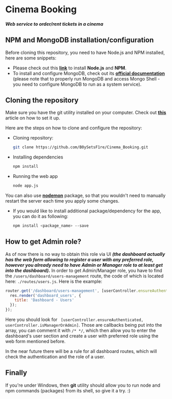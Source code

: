 # Cinema Booking
##### Web service to order/rent tickets in a cinema

## NPM and MongoDB installation/configuration

Before cloning this repository, you need to have Node.js and NPM installed, here are some snippets:

* Please check out this **[link](https://nodejs.org/en/)** to install **Node.js** and **NPM**.
* To install and configure MongoDB, check out its **[official documentation](https://docs.mongodb.com/manual/installation/)** (please note that to properly run MongoDB and access Mongo Shell - you need to configure MongoDB to run as a system service).

## Cloning the repository

Make sure you have the git utility installed on your computer. Check out **[this](https://git-scm.com/book/en/v2/Getting-Started-Installing-Git)** article on how to set it up.

Here are the steps on how to clone and configure the repository:

* Cloning repository:

  ```bash
  git clone https://github.com/B0ySetsF1re/Cinema_Booking.git
  ```
* Installing dependencies

  ```bash
  npm install
  ```
* Running the web app

  ```bash
  node app.js
  ```
You can also use **[nodemon](https://www.npmjs.com/package/nodemon)** package, so that you wouldn't need to manually restart the server each time you apply some changes.

* If you would like to install additional package/dependency for the app, you can do it as following:

  ```bash
  npm install <package_name> --save
  ```

## How to get Admin role?
As of now there is no way to obtain this role via UI ***(the dashboard actually has the web form allowing to register a user with any preferred role, however you already need to have Admin or Manager role to at least get into the dashboard).*** In order to get Admin/Manager role, you have to find the ```/users/dashboard/users-management``` route, the code of which is located here: ```./routes/users.js```. Here is the example:

```javascript
router.get('/dashboard/users-management', [userController.ensureAuthenticated, userController.isManagerOrAdmin], function(req, res) {
  res.render('dashboard_users', {
    title: 'Dashboard - Users'
  });
});
```

Here you should look for ``` [userController.ensureAuthenticated, userController.isManagerOrAdmin]```. Those are callbacks being put into the array, you can comment it with ```/* */```, which then allow you to enter the dashboard's user section and create a user with preferred role using the web form mentioned before.

In the near future there will be a rule for all dashboard routes, which will check the authentication and the role of a user.

## Finally

If you're under Windows, then **git** utility should allow you to run node and npm commands (packages) from its shell, so give it a try. :)

